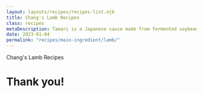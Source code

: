 ```yaml
---
layout: layouts/recipes/recipes-list.njk
title: Chang's Lamb Recipes
class: recipes
metaDescription: Tamari is a Japanese sauce made from fermented soybeans. Use ours to create authentic Asian cuisine to serve up in so many ways!
date: 2023-01-04
permalink: "recipes/main-ingredient/lamb/"
---
```

Chang's Lamb Recipes

# Thank you!

